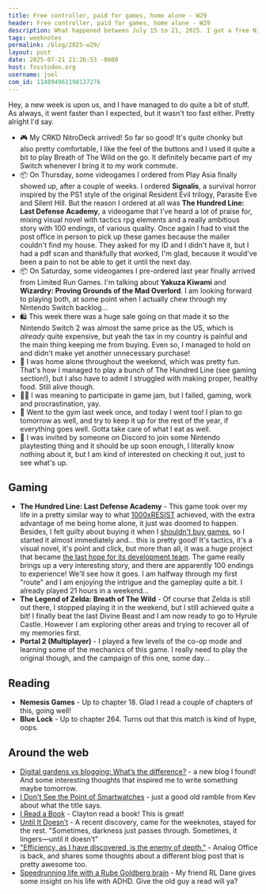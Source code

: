 ```yaml
---
title: Free controller, paid for games, home alone - W29
header: Free controller, paid for games, home alone - W29
description: What happened between July 15 to 21, 2025. I got a free NitroDeck for my Switch, some games I bought and pre-orderd arrived too, and other things.
tags: weeknotes
permalink: /blog/2025-w29/
layout: post
date: 2025-07-21 21:26:53 -0600
host: fosstodon.org
username: joel
com_id: 114894961198137276
---
```


Hey, a new week is upon us, and I have managed to do quite a bit of stuff. As always, it went faster than I expected, but it wasn't too fast either. Pretty alright I'd say.

- 🎮 My CRKD NitroDeck arrived! So far so good! It's quite chonky but also pretty comfortable, I like the feel of the buttons and I used it quite a bit to play Breath of The Wild on the go. It definitely became part of my Switch whenever I bring it to my work commute.
- 📦 On Thursday, some videogames I ordered from Play Asia finally showed up, after a couple of weeks. I ordered **Signalis**, a survival horror inspired by the PS1 style of the original Resident Evil trilogy, Parasite Eve and Silent Hill. But the reason I ordered at all was **The Hundred Line: Last Defense Academy**, a videogame that I've heard a lot of praise for, mixing visual novel with tactics rpg elements and a really ambitious story with 100 endings, of various quality. Once again I had to visit the post office in person to pick up these games because the mailer couldn't find my house. They asked for my ID and I didn't have it, but I had a pdf scan and thankfully that worked, I'm glad, because it would've been a pain to not be able to get it until the next day.
- 📦 On Saturday, some videogames I pre-ordered last year finally arrived from Limited Run Games. I'm talking about **Yakuza Kiwami** and **Wizardry: Proving Grounds of the Mad Overlord**. I am looking forward to playing both, at some point when I actually chew through my Nintendo Switch backlog...
- 🛍️ This week there was a huge sale going on that made it so the Nintendo Switch 2 was almost the same price as the US, which is *already* quite expensive, but yeah the tax in my country is painful and the main thing keeping me from buying. Even so, I managed to hold on and didn't make yet another unnecessary purchase!
- 🎉 I was home alone throughout the weekend, which was pretty fun. That's how I managed to play a bunch of The Hundred Line (see gaming section!), but I also have to admit I struggled with making proper, healthy food. Still alive though.
- 🧑‍💻 I was meaning to participate in game jam, but I failed, gaming, work and procrastination, yay.
- 💪 Went to the gym last week once, and today I went too! I plan to go tomorrow as well, and try to keep it up for the rest of the year, if everything goes well. Gotta take care of what I eat as well.
- 🧪 I was invited by someone on Discord to join some Nintendo playtesting thing and it should be up soon enough, I literally know nothing about it, but I am kind of interested on checking it out, just to see what's up.

## Gaming

- **The Hundred Line: Last Defense Academy** - This game took over my life in a pretty similar way to what [1000xRESIST](/blog/1000xresist) achieved, with the extra advantage of me being home alone, it just was doomed to happen. Besides, I felt guilty about buying it when I [shouldn't buy games](/blog/games-to-beat-before-buying-more), so I started it almost immediately and... this is pretty good! It's tactics, it's a visual novel, it's point and click, but more than all, it was a huge project that became [the last hope for its development team](https://www.nintendolife.com/features/if-the-game-does-not-sell-well-we-may-be-done-its-do-or-die-for-too-kyo-games-and-the-hundred-line). The game really brings up a very interesting story, and there are apparently 100 endings to experience! We'll see how it goes. I am halfway through my first "route" and I am enjoying the intrigue and the gameplay quite a bit. I already played 21 hours in a weekend...
- **The Legend of Zelda: Breath of The Wild** - Of course that Zelda is still out there, I stopped playing it in the weekend, but I still achieved quite a bit! I finally beat the last Divine Beast and I am now ready to go to Hyrule Castle. However I am exploring other areas and trying to recover all of my memories first.
- **Portal 2 (Multiplayer)** - I played a few levels of the co-op mode and learning some of the mechanics of this game. I really need to play the original though, and the campaign of this one, some day...

## Reading

- **Nemesis Games** - Up to chapter 18. Glad I read a couple of chapters of this, going well!
- **Blue Lock** - Up to chapter 264. Turns out that this match is kind of hype, oops.

## Around the web

- [Digital gardens vs blogging: What’s the difference?](https://elizabethtai.com/2025/05/10/digital-gardens-vs-blogging-whats-the-difference) - a new blog I found! And some interesting thoughts that inspired me to write something maybe tomorrow.
- [I Don't See the Point of Smartwatches](https://kevquirk.com/blog/i-don-t-see-the-point-of-smartwatches) - just a good old ramble from Kev about what the title says.
- [I Read a Book](https://claytonerrington.com/blog/i-read-a-book) - Clayton read a book! This is great!
- [Until It Doesn’t](https://netigen.com/until-it-doesnt) - A recent discovery, came for the weeknotes, stayed for the rest. "Sometimes, darkness just passes through. Sometimes, it lingers—until it doesn’t"
- ["Efficiency, as I have discovered, is the enemy of depth."](https://analogoffice.net/2025/07/18/efficiency-as-i-have-discovered.html) - Analog Office is back, and shares some thoughts about a different blog post that is pretty awesome too.
- [Speedrunning life with a Rube Goldberg brain](https://rldane.space/speedrunning-life-with-a-rube-goldberg-brain.html) - My friend RL Dane gives some insight on his life with ADHD. Give the old guy a read will ya?


